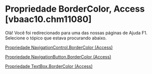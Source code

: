 
# Propriedade BorderColor, Access [vbaac10.chm11080]

Olá! Você foi redirecionado para uma das nossas páginas de Ajuda F1. Selecione o tópico que estava procurando abaixo.

[Propriedade NavigationControl.BorderColor (Access)](http://msdn.microsoft.com/library/7fea7ca6-0363-c741-6a29-128628c1210a%28Office.15%29.aspx)

[Propriedade NavigationButton.BorderColor (Access)](http://msdn.microsoft.com/library/0bc0ef75-e7a3-5918-1877-3a4f48de511a%28Office.15%29.aspx)

[Propriedade TextBox.BorderColor (Access)](http://msdn.microsoft.com/library/7522b663-4ce6-34a6-51db-7de503e01f04%28Office.15%29.aspx)
